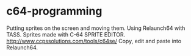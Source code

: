 # c64-programming
Putting sprites on the screen and moving them.
Using Relaunch64 with TASS. 
Sprites made with C-64 SPRITE EDITOR. http://www.ccpssolutions.com/tools/c64se/
Copy, edit and paste into Relaunch64.
